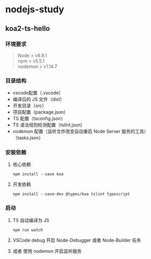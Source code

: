 # nodejs-study

## koa2-ts-hello

### 环境要求

> Node > v8.9.1  
> npm > v5.5.1  
> nodemon > v1.14.7  

### 目录结构

- vscode配置（.vscode）  
- 编译后的 JS 文件（dist）  
- 开发目录（src）  
- 项目配置（package.json）  
- TS 配置（tsconfig.json）  
- TS 语法规则检测配置（tslint.json）  
- nodemon 配置（监听文件改变自动重启 Node Server 服务的工具）（tasks.json）  

### 安装依赖

1. 核心依赖

    ```
    npm install --save koa
    ```
  
2. 开发依赖

    ```
    npm install --save-dev @types/koa tslint typescript
    ```

### 启动

1. TS 自动编译为 JS 

    ```
    npm run watch
    ```

2. VSCode debug 开启 Node-Debugger 或者 Node-Builder 任务
3. 或者 使用 nodemon 开启监听服务